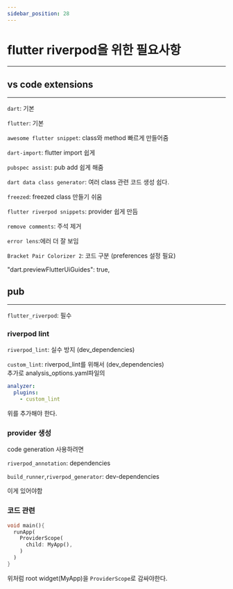 ```yaml
---
sidebar_position: 28
---
```


# flutter riverpod을 위한 필요사항
---

## vs code extensions
---

`dart`: 기본

`flutter`: 기본

`awesome flutter snippet`: class와 method 빠르게 만들어줌

`dart-import`: flutter import 쉽게

`pubspec assist`: pub add 쉽게 해줌

`dart data class generator`: 여러 class 관련 코드 생성 쉽다.

`freezed`: freezed class 만들기 쉬움

`flutter riverpod snippets`: provider 쉽게 만듬

`remove comments`: 주석 제거

`error lens`:에러 더 잘 보임

`Bracket Pair Colorizer 2`: 코드 구분 (preferences 설정 필요)

"dart.previewFlutterUiGuides": true,


## pub
---

`flutter_riverpod`: 필수

### riverpod lint

`riverpod_lint`: 실수 방지 (dev_dependencies)

`custom_lint`: riverpod_lint를 위해서 (dev_dependencies)  
추가로 analysis_options.yaml파일의

```yaml
analyzer:
  plugins:
    - custom_lint
```  
위를 추가해야 한다.

### provider 생성

code generation 사용하려면

`riverpod_annotation`: dependencies

`build_runner`,`riverpod_generator`: dev-dependencies

이게 있어야함


### 코드 관련

```dart
void main(){
  runApp(
    ProviderScope(
      child: MyApp(),
    )
  )
}
```

위처럼 root widget(MyApp)을 `ProviderScope`로 감싸야한다.